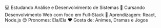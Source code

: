💻 Estudando Análise e Desenvolvimento de Sistemas
🌱 Cursando Desenvolvimento Web com foco em Full-Stack
🚀 Aprendizagem: React, Node.js
😊 Pronomes: Ela/Ela
❤️ Gosta de: Animes, Dramas e Jogos
